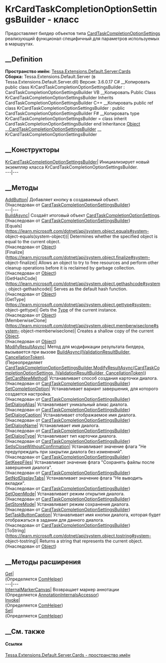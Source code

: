 # KrCardTaskCompletionOptionSettingsBuilder - класс
Предоставляет билдер объектов типа
[CardTaskCompletionOptionSettings](T_Tessa_Cards_CardTaskCompletionOptionSettings.htm)
реализующий функционал специфичный для параметров используемых в маршрутах.
## __Definition
 **Пространство имён:**
[Tessa.Extensions.Default.Server.Cards](N_Tessa_Extensions_Default_Server_Cards.htm)  
 **Сборка:** Tessa.Extensions.Default.Server (в
Tessa.Extensions.Default.Server.dll) Версия: 3.6.0.17
C# __Копировать
     public class KrCardTaskCompletionOptionSettingsBuilder : CardTaskCompletionOptionSettingsBuilder
VB __Копировать
     Public Class KrCardTaskCompletionOptionSettingsBuilder
    	Inherits CardTaskCompletionOptionSettingsBuilder
C++ __Копировать
     public ref class KrCardTaskCompletionOptionSettingsBuilder : public CardTaskCompletionOptionSettingsBuilder
F# __Копировать
     type KrCardTaskCompletionOptionSettingsBuilder = 
        class
            inherit CardTaskCompletionOptionSettingsBuilder
        end
Inheritance
    [Object](https://learn.microsoft.com/dotnet/api/system.object) __[CardTaskCompletionOptionSettingsBuilder](T_Tessa_Cards_CardTaskCompletionOptionSettingsBuilder.htm) __ KrCardTaskCompletionOptionSettingsBuilder
##  __Конструкторы
[KrCardTaskCompletionOptionSettingsBuilder](M_Tessa_Extensions_Default_Server_Cards_KrCardTaskCompletionOptionSettingsBuilder__ctor.htm)|
Инициализирует новый экземпляр класса
KrCardTaskCompletionOptionSettingsBuilder.  
---|---  
## __Методы
[AddButton](M_Tessa_Cards_CardTaskCompletionOptionSettingsBuilder_AddButton.htm)|
Добавляет кнопку в создаваемый объект.  
(Унаследован от
[CardTaskCompletionOptionSettingsBuilder](T_Tessa_Cards_CardTaskCompletionOptionSettingsBuilder.htm))  
---|---  
[BuildAsync](M_Tessa_Cards_CardTaskCompletionOptionSettingsBuilder_BuildAsync.htm)|
Создаёт итоговый объект
[CardTaskCompletionOptionSettings](T_Tessa_Cards_CardTaskCompletionOptionSettings.htm).  
(Унаследован от
[CardTaskCompletionOptionSettingsBuilder](T_Tessa_Cards_CardTaskCompletionOptionSettingsBuilder.htm))  
[Equals](https://learn.microsoft.com/dotnet/api/system.object.equals#system-
object-equals\(system-object\))| Determines whether the specified object is
equal to the current object.  
(Унаследован от
[Object](https://learn.microsoft.com/dotnet/api/system.object))  
[Finalize](https://learn.microsoft.com/dotnet/api/system.object.finalize#system-
object-finalize)| Allows an object to try to free resources and perform other
cleanup operations before it is reclaimed by garbage collection.  
(Унаследован от
[Object](https://learn.microsoft.com/dotnet/api/system.object))  
[GetHashCode](https://learn.microsoft.com/dotnet/api/system.object.gethashcode#system-
object-gethashcode)| Serves as the default hash function.  
(Унаследован от
[Object](https://learn.microsoft.com/dotnet/api/system.object))  
[GetType](https://learn.microsoft.com/dotnet/api/system.object.gettype#system-
object-gettype)| Gets the
[Type](https://learn.microsoft.com/dotnet/api/system.type) of the current
instance.  
(Унаследован от
[Object](https://learn.microsoft.com/dotnet/api/system.object))  
[MemberwiseClone](https://learn.microsoft.com/dotnet/api/system.object.memberwiseclone#system-
object-memberwiseclone)| Creates a shallow copy of the current
[Object](https://learn.microsoft.com/dotnet/api/system.object).  
(Унаследован от
[Object](https://learn.microsoft.com/dotnet/api/system.object))  
[ModifyResultAsync](M_Tessa_Extensions_Default_Server_Cards_KrCardTaskCompletionOptionSettingsBuilder_ModifyResultAsync.htm)|
Метод для модификации результата билдера, вызывается при вызове
[BuildAsync(IValidationResultBuilder,
CancellationToken)](M_Tessa_Cards_CardTaskCompletionOptionSettingsBuilder_BuildAsync.htm).  
(Переопределяет
[CardTaskCompletionOptionSettingsBuilder.ModifyResultAsync(CardTaskCompletionOptionSettings,
IValidationResultBuilder,
CancellationToken)](M_Tessa_Cards_CardTaskCompletionOptionSettingsBuilder_ModifyResultAsync.htm))  
[SetCardNewMethod](M_Tessa_Cards_CardTaskCompletionOptionSettingsBuilder_SetCardNewMethod.htm)|
Устанавливает способ создания карточки диалога.  
(Унаследован от
[CardTaskCompletionOptionSettingsBuilder](T_Tessa_Cards_CardTaskCompletionOptionSettingsBuilder.htm))  
[SetCompletionOption](M_Tessa_Cards_CardTaskCompletionOptionSettingsBuilder_SetCompletionOption.htm)|
Устанавливает вариант завершения, для которого создается настройка.  
(Унаследован от
[CardTaskCompletionOptionSettingsBuilder](T_Tessa_Cards_CardTaskCompletionOptionSettingsBuilder.htm))  
[SetDialogAlias](M_Tessa_Cards_CardTaskCompletionOptionSettingsBuilder_SetDialogAlias.htm)|
Устанавливает уникальный алиас диалога.  
(Унаследован от
[CardTaskCompletionOptionSettingsBuilder](T_Tessa_Cards_CardTaskCompletionOptionSettingsBuilder.htm))  
[SetDialogCaption](M_Tessa_Cards_CardTaskCompletionOptionSettingsBuilder_SetDialogCaption.htm)|
Устанавливает отображаемое имя диалога.  
(Унаследован от
[CardTaskCompletionOptionSettingsBuilder](T_Tessa_Cards_CardTaskCompletionOptionSettingsBuilder.htm))  
[SetDialogName](M_Tessa_Cards_CardTaskCompletionOptionSettingsBuilder_SetDialogName.htm)|
Устанавливает имя диалога.  
(Унаследован от
[CardTaskCompletionOptionSettingsBuilder](T_Tessa_Cards_CardTaskCompletionOptionSettingsBuilder.htm))  
[SetDialogType](M_Tessa_Cards_CardTaskCompletionOptionSettingsBuilder_SetDialogType.htm)|
Устанавливает тип карточки диалога.  
(Унаследован от
[CardTaskCompletionOptionSettingsBuilder](T_Tessa_Cards_CardTaskCompletionOptionSettingsBuilder.htm))  
[SetIsCloseWithoutConfirmation](M_Tessa_Cards_CardTaskCompletionOptionSettingsBuilder_SetIsCloseWithoutConfirmation.htm)|
Устанавливает значение флага "Не предупреждать при закрытии диалога без
изменений".  
(Унаследован от
[CardTaskCompletionOptionSettingsBuilder](T_Tessa_Cards_CardTaskCompletionOptionSettingsBuilder.htm))  
[SetKeepFiles](M_Tessa_Cards_CardTaskCompletionOptionSettingsBuilder_SetKeepFiles.htm)|
Устанавливает значение флага "Сохранять файлы после завершения диалога".  
(Унаследован от
[CardTaskCompletionOptionSettingsBuilder](T_Tessa_Cards_CardTaskCompletionOptionSettingsBuilder.htm))  
[SetNotDisplayTabs](M_Tessa_Cards_CardTaskCompletionOptionSettingsBuilder_SetNotDisplayTabs.htm)|
Устанавливает значение флага "Не выводить вкладки".  
(Унаследован от
[CardTaskCompletionOptionSettingsBuilder](T_Tessa_Cards_CardTaskCompletionOptionSettingsBuilder.htm))  
[SetOpenMode](M_Tessa_Cards_CardTaskCompletionOptionSettingsBuilder_SetOpenMode.htm)|
Устанавливает режим открытия диалога.  
(Унаследован от
[CardTaskCompletionOptionSettingsBuilder](T_Tessa_Cards_CardTaskCompletionOptionSettingsBuilder.htm))  
[SetStoreMode](M_Tessa_Cards_CardTaskCompletionOptionSettingsBuilder_SetStoreMode.htm)|
Устанавливает режим сохранения диалога.  
(Унаследован от
[CardTaskCompletionOptionSettingsBuilder](T_Tessa_Cards_CardTaskCompletionOptionSettingsBuilder.htm))  
[SetTaskButtonCaption](M_Tessa_Cards_CardTaskCompletionOptionSettingsBuilder_SetTaskButtonCaption.htm)|
Устанавливает имя кнопки диалога, которая будет отображаться в задании для
данного диалога.  
(Унаследован от
[CardTaskCompletionOptionSettingsBuilder](T_Tessa_Cards_CardTaskCompletionOptionSettingsBuilder.htm))  
[ToString](https://learn.microsoft.com/dotnet/api/system.object.tostring#system-
object-tostring)| Returns a string that represents the current object.  
(Унаследован от
[Object](https://learn.microsoft.com/dotnet/api/system.object))  
##  __Методы расширения
[Get](M_Tessa_Extensions_Default_Client_EDS_ComHelper_Get.htm)|  
(Определяется
[ComHelper](T_Tessa_Extensions_Default_Client_EDS_ComHelper.htm))  
---|---  
[InternalMarkerCanvas](M_Tessa_UI_Views_Charting_Annotations_AnnotationInternalsAccessor_InternalMarkerCanvas.htm)|
Возвращает маркер аннотации  
(Определяется
[AnnotationInternalsAccessor](T_Tessa_UI_Views_Charting_Annotations_AnnotationInternalsAccessor.htm))  
[Invoke](M_Tessa_Extensions_Default_Client_EDS_ComHelper_Invoke.htm)|  
(Определяется
[ComHelper](T_Tessa_Extensions_Default_Client_EDS_ComHelper.htm))  
[Set](M_Tessa_Extensions_Default_Client_EDS_ComHelper_Set.htm)|  
(Определяется
[ComHelper](T_Tessa_Extensions_Default_Client_EDS_ComHelper.htm))  
##  __См. также
#### Ссылки
[Tessa.Extensions.Default.Server.Cards - пространство
имён](N_Tessa_Extensions_Default_Server_Cards.htm)
